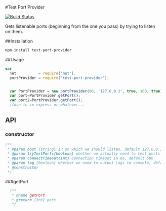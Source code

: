 #Test Port Provider

[![Build Status](https://travis-ci.org/jehy/test-port-provider.svg?branch=master)](https://travis-ci.org/jehy/logfox)

Gets listenable ports (beginning from the one you pass) by trying to listen on them.

##Installation
```bash
npm install test-port-provider
```

##Usage
```js
var
  net          = require('net'),
  portProvider = require('test-port-provider');


  var PortProvider = new portProvider(80, '127.0.0.1', true, 100, true);
  var port=PortProvider.getPort();
  var port2=PortProvider.getPort();
  //use in in express or whatever...
```
## API
### constructor
```js
/**
 * @param host {string} IP on which we should listen, default 127.0.0.1
 * @param tryTestPorts{boolean} whether we actually need to test ports or just give increments, default true
 * @param connectTimeout{int} connection timeout in ms, default 500
 * @param log {boolean} whether we need to output logs to console, default false
 * @constructor
 */
```
###getPort
```js
  /**
   * @name getPort
   * @return {int} port
   */
```
